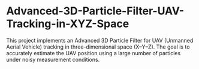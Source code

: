 # Advanced-3D-Particle-Filter-UAV-Tracking-in-XYZ-Space
This project implements an Advanced 3D Particle Filter for UAV (Unmanned Aerial Vehicle) tracking in three-dimensional space (X–Y–Z). The goal is to accurately estimate the UAV position using a large number of particles under noisy measurement conditions.
